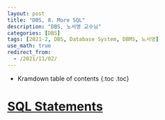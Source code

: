 ```yaml
---
layout: post
title: "DBS, 8. More SQL"
description: "DBS, 노서영 교수님"
categories: [DBS]
tags: [2021-2, DBS, Database System, DBMS, 노서영]
use_math: true
redirect_from:
  - /2021/11/02/
---
```


* Kramdown table of contents
{:toc .toc}   

# [SQL Statements](https://dev.mysql.com/doc/refman/8.0/en/sql-data-definition-statements.html)
